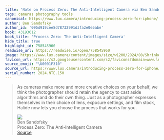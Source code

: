 ```yaml
---
title: 'Note on Process Zero: The Anti-Intelligent Camera via Ben Sandofsky'
tags: cameras photography tools
canonical: https://www.lux.camera/introducing-process-zero-for-iphone/
author: Ben Sandofsky
author_id: '095d919cee8d78732991d3fa2e0e5abe'
book: 43193612
book_title: 'Process Zero: The Anti-Intelligent Camera'
hide_title: true
highlight_id: 758545960
readwise_url: https://readwise.io/open/758545960
image: https://www.lux.camera/content/images/size/w1200/2024/08/Shrinkwrapped-Process-Picker.png
favicon_url: https://s2.googleusercontent.com/s2/favicons?domain=www.lux.camera
source_emoji: "\U0001F310"
source_url: https://www.lux.camera/introducing-process-zero-for-iphone/#:~:text=As%20cameras%20make,works%20for%20you.
serial_number: 2024.NTE.150
---
```

> As cameras make more and more creative choices on your behalf, we think the photographer should retain the agency to cast aside algorithms and do their own thing. Just as a photographer expresses themselves in their choice of lens, exposure settings, and film stock, Halide now lets you choose the process that works for you.
> <div class="quoteback-footer"><div class="quoteback-avatar"><img class="mini-favicon" src="https://s2.googleusercontent.com/s2/favicons?domain=www.lux.camera"></div><div class="quoteback-metadata"><div class="metadata-inner"><span style="display:none">FROM:</span><div aria-label="Ben Sandofsky" class="quoteback-author"> Ben Sandofsky</div><div aria-label="Process Zero: The Anti-Intelligent Camera" class="quoteback-title"> Process Zero: The Anti-Intelligent Camera</div></div></div><div class="quoteback-backlink"><a target="_blank" aria-label="go to the full text of this quotation" rel="noopener" href="https://www.lux.camera/introducing-process-zero-for-iphone/#:~:text=As%20cameras%20make,works%20for%20you." class="quoteback-arrow"> Source</a></div></div>